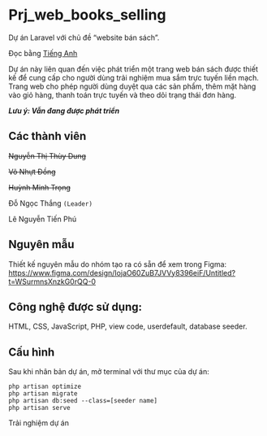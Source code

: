# Prj_web_books_selling

Dự án Laravel với chủ đề “website bán sách”.

Đọc bằng [Tiếng Anh](README.md)

Dự án này liên quan đến việc phát triển một trang web bán sách được thiết kế để cung cấp cho người dùng trải nghiệm mua sắm trực tuyến liền mạch. Trang web cho phép người dùng duyệt qua các sản phẩm, thêm mặt hàng vào giỏ hàng, thanh toán trực tuyến và theo dõi trạng thái đơn hàng.

**_Lưu ý: Vẫn đang được phát triển_**

## Các thành viên

~~Nguyễn Thị Thùy Dung~~

~~Võ Nhựt Đồng~~

~~Huỳnh Minh Trọng~~

Đỗ Ngọc Thắng `(Leader)`

Lê Nguyễn Tiến Phú

## Nguyên mẫu

Thiết kế nguyên mẫu do nhóm tạo ra có sẵn để xem trong Figma: https://www.figma.com/design/IojaO60ZuB7JVVy8396eiF/Untitled?t=WSurmnsXnzkG0rQQ-0

## Công nghệ được sử dụng:

HTML, CSS, JavaScript, PHP, view code, userdefault, database seeder.

## Cấu hình

Sau khi nhân bản dự án, mở terminal với thư mục của dự án:

```
php artisan optimize
php artisan migrate
php artisan db:seed --class=[seeder name]
php artisan serve
```

Trải nghiệm dự án
